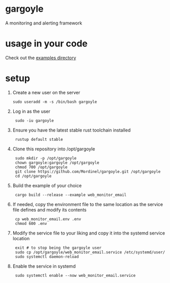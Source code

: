 # gargoyle
A monitoring and alerting framework

# usage in your code

Check out the [examples directory](./examples)

# setup

1. Create a new user on the server

       sudo useradd -m -s /bin/bash gargoyle

1. Log in as the user

        sudo -iu gargoyle

1. Ensure you have the latest stable rust toolchain installed

        rustup default stable

1. Clone this repository into /opt/gargoyle

        sudo mkdir -p /opt/gargoyle
        chown gargoyle:gargoyle /opt/gargoyle
        chmod 700 /opt/gargoyle
        git clone https://github.com/Mordinel/gargoyle.git /opt/gargoyle
        cd /opt/gargoyle

1. Build the example of your choice

        cargo build --release --example web_monitor_email
    
1. If needed, copy the environment file to the same location as the service file defines and
   modify its contents

        cp web_monitor_email.env .env
        chmod 600 .env

1. Modify the service file to your liking and copy it into the systemd service location

        exit # to stop being the gargoyle user
        sudo cp /opt/gargoyle/web_monitor_email.service /etc/systemd/user/
        sudo systemctl daemon-reload

1. Enable the service in systemd

        sudo systemctl enable --now web_monitor_email.service


